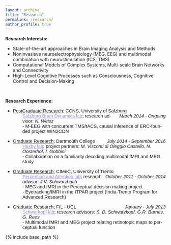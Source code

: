 ```yaml
---
layout: archive
title: "Research"
permalink: /research/
author_profile: true
---
```


<p class="MsoNormal"><b>Research Interests:</b></p>
<ul>
<li>State-of-the-art approaches in Brain Imaging Analysis and Methods</li>

<li>Noninvasisve neuroelectrophysiology (MEG, EEG) and multimodal combination with neurostimulation (tCS, TMS)</li>

<li>Computational Models of Complex Systems, Multi-scale Brain Networks and Connectivity</li>

<li>High-Level Cognitive Processes such as Consciousness, Cognitive Control and Decision-Making</li>
 </ul>   
 
<br />

<p class="MsoNormal"><b>Research Experience:</b></p>
<ul>
<li><u><span style="font-size: 11.0pt; mso-bidi-font-size: 10.0pt; font-family: 'Calibri',sans-serif; mso-bidi-font-family: Calibri;" xml:lang="EN-GB" lang="EN-GB">PostGraduate Research</span></u><span style="font-size: 11.0pt; mso-bidi-font-size: 10.0pt; font-family: 'Calibri',sans-serif; mso-bidi-font-family: Calibri;" xml:lang="EN-GB" lang="EN-GB">; CCNS, University of Salzburg <span style="float: right;"><i style="mso-bidi-font-style: normal;">March 2014 - Ongoing</i></span></span> <br />
<div style="padding-left: 30px; font-size: 11.0pt; font-family: 'Calibri',sans-serif; mso-ascii-theme-font: minor-latin; mso-hansi-theme-font: minor-latin;" xml:lang="EN-GB" lang="EN-GB"> <a href="https://www.oboblab.at/" target="_top" style="color:#958adb;">Salzburg Brain Dynamics lab</a>; research advisor:  <i>N. Weisz</i> <br />-  M-EEG with concurrent TMS/tACS, causal inference of ERC-founded project WIN2CON</div>
</li>
</ul>
<ul>
<li><u><span style="font-size: 11.0pt; mso-bidi-font-size: 10.0pt; font-family: 'Calibri',sans-serif; mso-bidi-font-family: Calibri;" xml:lang="EN-GB" lang="EN-GB">Graduate Research</span></u><span style="font-size: 11.0pt; mso-bidi-font-size: 10.0pt; font-family: 'Calibri',sans-serif; mso-bidi-font-family: Calibri;" xml:lang="EN-GB" lang="EN-GB">; Dartmouth College <span style="float: right;"><i style="mso-bidi-font-style: normal;">July 2014 - September 2016</i></span></span> <br />
<div style="padding-left: 30px; font-size: 11.0pt; font-family: 'Calibri',sans-serif; mso-ascii-theme-font: minor-latin; mso-hansi-theme-font: minor-latin;" xml:lang="EN-GB" lang="EN-GB"><a href="http://haxbylab.dartmouth.edu/" target="_top" style="color:#958adb;">Haxby lab</a>; project partners: <i>M. Visconti di Oleggio Castello, N. Oosterhof, I. Gobbini</i> <br />-  Collaboration on a familiarity decoding multimodal fMRI and MEG study</div>
</li>
</ul>
<ul>
<li><u><span style="font-size: 11.0pt; mso-bidi-font-size: 10.0pt; font-family: 'Calibri',sans-serif; mso-bidi-font-family: Calibri;" xml:lang="EN-GB" lang="EN-GB">Graduate Research</span></u><span style="font-size: 11.0pt; mso-bidi-font-size: 10.0pt; font-family: 'Calibri',sans-serif; mso-bidi-font-family: Calibri;" xml:lang="EN-GB" lang="EN-GB">; CIMeC, University of Trento <span style="float: right;"><i style="mso-bidi-font-style: normal;">October 2011 - October 2014</i></span></span> <br />
<div style="padding-left: 30px; font-size: 11.0pt; font-family: 'Calibri',sans-serif; mso-ascii-theme-font: minor-latin; mso-hansi-theme-font: minor-latin;" xml:lang="EN-GB" lang="EN-GB"><a href="https://sites.google.com/site/jvschwarzbach/home/lab" target="_top" style="color:#958adb;">Perception and Attention lab</a>; research advisor:  <i>J.V. Schwarzbach</i> <br />-  MEG and fMRI in the Perceptual decision making project<br />-  Eyetracking/fMRI in the ITPAR project (India-Trento Program for Advanced Research)</div>
</li>
</ul>
<ul>
<li><u><span style="font-size: 11.0pt; mso-bidi-font-size: 10.0pt; font-family: 'Calibri',sans-serif; mso-bidi-font-family: Calibri;" xml:lang="EN-GB" lang="EN-GB">Graduate Research</span></u><span style="font-size: 11.0pt; mso-bidi-font-size: 10.0pt; font-family: 'Calibri',sans-serif; mso-bidi-font-family: Calibri;" xml:lang="EN-GB" lang="EN-GB">; FIL - UCL <span style="float: right;"><i style="mso-bidi-font-style: normal;">January - July 2013</i></span></span> <br />
<div style="padding-left: 30px; font-size: 11.0pt; font-family: 'Calibri',sans-serif; mso-ascii-theme-font: minor-latin; mso-hansi-theme-font: minor-latin;" xml:lang="EN-GB" lang="EN-GB"><a href="http://sampendu.wordpress.com/previous-members/" target="_top" style="color:#958adb;">Schwarkopf lab</a>; research advisors:  <i>S. D. Schwarzkopf, G.R. Barnes, G. Rees</i> <br />-  Multimodal fMRI and MEG project relating retinotopic maps to perceptual function</div>
</li>
</ul>


{% include base_path %}
